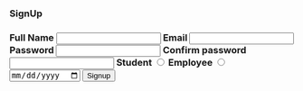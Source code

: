 <!DOCTYPE html>
<html lang="en">
<head>
  <meta charset="UTF-8">
  <meta name="viewport" content="width=device-width, initial-scale=1.0">
  <title>SignUp Form</title>
</head>
<body>
  <h3>SignUp<h3>
 <form action="" method="get">
   <label for="name"> Full Name</label>
   <input type="text" id="name">
   <label for="email">Email</label>
   <input type="email" id="email">
   <label for="password">Password</label>
   <input type="password" id="password">
   <label for="confirm password">Confirm password</label>
   <input type="Password" id="confirm password">
   <label for="Designation_s">Student</label>
   <input type="radio" id="designation">
   <label for="Designation_E">Employee</label>
   <input type="radio" id="designation">
   <input type="date" id="date">
   <button type="button">Signup</button>
 </form>
</body>
</html>
